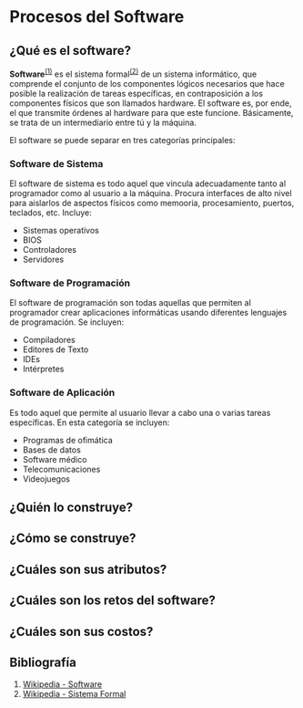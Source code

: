 # Procesos del Software

## ¿Qué es el software?

**Software**<sup>[(1)](#bibliografía)</sup> es el sistema formal<sup>[(2)](#bibliografía)</sup> de un sistema informático, que comprende el conjunto de los componentes lógicos necesarios que hace posible la realización de tareas específicas, en contraposición a los componentes físicos que son llamados hardware. El software es, por ende, el que transmite órdenes al hardware para que este funcione. Básicamente, se trata de un intermediario entre tú y la máquina.

El software se puede separar en tres categorías principales:

### Software de Sistema

El software de sistema es todo aquel que vincula adecuadamente tanto al programador como al usuario a la máquina. Procura interfaces de alto nivel para aislarlos de aspectos físicos como memooria, procesamiento, puertos, teclados, etc. Incluye:
- Sistemas operativos
- BIOS
- Controladores
- Servidores

### Software de Programación

El software de programación son todas aquellas que permiten al programador crear aplicaciones informáticas usando diferentes lenguajes de programación. Se incluyen:
- Compiladores
- Editores de Texto
- IDEs
- Intérpretes

### Software de Aplicación

Es todo aquel que permite al usuario llevar a cabo una o varias tareas específicas. En esta categoría se incluyen:
- Programas de ofimática
- Bases de datos
- Software médico
- Telecomunicaciones
- Videojuegos


## ¿Quién lo construye?



## ¿Cómo se construye?



## ¿Cuáles son sus atributos?



## ¿Cuáles son los retos del software?



## ¿Cuáles son sus costos?


## Bibliografía

1. [Wikipedia - Software](https://es.wikipedia.org/wiki/Software)
2. [Wikipedia - Sistema Formal](https://es.wikipedia.org/wiki/Sistema_formal)


